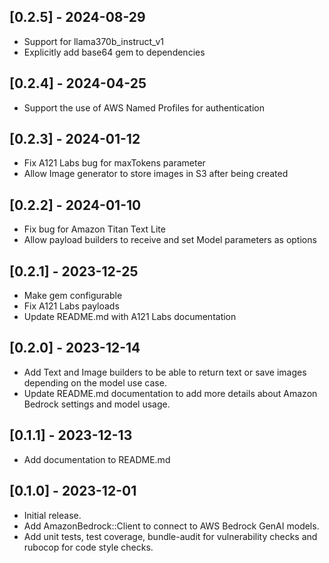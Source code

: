 ## [0.2.5] - 2024-08-29

-  Support for llama370b_instruct_v1
-  Explicitly add base64 gem to dependencies

## [0.2.4] - 2024-04-25

- Support the use of AWS Named Profiles for authentication

## [0.2.3] - 2024-01-12

- Fix A121 Labs bug for maxTokens parameter
- Allow Image generator to store images in S3 after being created

## [0.2.2] - 2024-01-10

- Fix bug for Amazon Titan Text Lite
- Allow payload builders to receive and set Model parameters as options

## [0.2.1] - 2023-12-25

- Make gem configurable
- Fix A121 Labs payloads
- Update README.md with A121 Labs documentation

## [0.2.0] - 2023-12-14

- Add Text and Image builders to be able to return text or save images depending on the model use case.
- Update README.md documentation to add more details about Amazon Bedrock settings and model usage.

## [0.1.1] - 2023-12-13

- Add documentation to README.md

## [0.1.0] - 2023-12-01

- Initial release.
- Add AmazonBedrock::Client to connect to AWS Bedrock GenAI models.
- Add unit tests, test coverage, bundle-audit for vulnerability checks and rubocop for code style checks.
